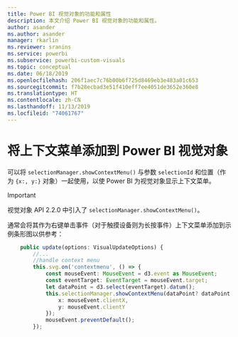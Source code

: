 ```yaml
---
title: Power BI 视觉对象的功能和属性
description: 本文介绍 Power BI 视觉对象的功能和属性。
author: asander
ms.author: asander
manager: rkarlin
ms.reviewer: sranins
ms.service: powerbi
ms.subservice: powerbi-custom-visuals
ms.topic: conceptual
ms.date: 06/18/2019
ms.openlocfilehash: 206f1aec7c76b00b6f725d8469eb3e483a01c653
ms.sourcegitcommit: f7b28ecbad3e51f410eff7ee4051de3652e360e8
ms.translationtype: HT
ms.contentlocale: zh-CN
ms.lasthandoff: 11/13/2019
ms.locfileid: "74061767"
---
```

# <a name="add-context-menu-to-power-bi-visual"></a>将上下文菜单添加到 Power BI 视觉对象

可以将 `selectionManager.showContextMenu()` 与参数 `selectionId` 和位置（作为 `{x:, y:}` 对象）一起使用，以使 Power BI 为视觉对象显示上下文菜单。

> [!IMPORTANT]
> 视觉对象 API 2.2.0 中引入了 `selectionManager.showContextMenu()`。

通常会将其作为右键单击事件（对于触摸设备则为长按事件）上下文菜单添加到示例条形图以供参考：

```typescript
    public update(options: VisualUpdateOptions) {
        //...
        //handle context menu
        this.svg.on('contextmenu', () => {
            const mouseEvent: MouseEvent = d3.event as MouseEvent;
            const eventTarget: EventTarget = mouseEvent.target;
            let dataPoint = d3.select(eventTarget).datum();
            this.selectionManager.showContextMenu(dataPoint? dataPoint.selectionId : {}, {
                x: mouseEvent.clientX,
                y: mouseEvent.clientY
            });
            mouseEvent.preventDefault();
        });
```
